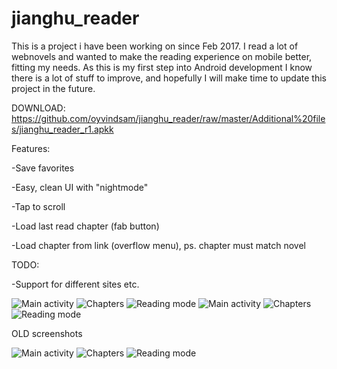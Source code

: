 # jianghu_reader
This is a project i have been working on since Feb 2017. I read a lot of webnovels and wanted to make the reading experience on mobile better, fitting my needs. As this is my first step into Android development I know there is a lot of stuff to improve, and hopefully I will make time to update this project in the future.



DOWNLOAD: https://github.com/oyvindsam/jianghu_reader/raw/master/Additional%20files/jianghu_reader_r1.apkk



Features:

-Save favorites

-Easy, clean UI with "nightmode"

-Tap to scroll 

-Load last read chapter (fab button)

-Load chapter from link (overflow menu), ps. chapter must match novel




TODO:

-Support for different sites etc.


![Main activity](https://github.com/oyvindsam/jianghu_reader/blob/aSyncTaskLoader/Additional%20files/Screenshot_20170708-233005.png) ![Chapters](https://github.com/oyvindsam/jianghu_reader/blob/aSyncTaskLoader/Additional%20files/Screenshot_20170708-215422.png)
![Reading mode](https://github.com/oyvindsam/jianghu_reader/blob/aSyncTaskLoader/Additional%20files/Screenshot_20170708-233044.png) ![Main activity](https://github.com/oyvindsam/jianghu_reader/blob/aSyncTaskLoader/Additional%20files/Screenshot_20170708-215454.png) ![Chapters](https://github.com/oyvindsam/jianghu_reader/blob/aSyncTaskLoader/Additional%20files/Screenshot_20170708-233444.png) ![Reading mode](https://github.com/oyvindsam/jianghu_reader/blob/aSyncTaskLoader/Additional%20files/Screenshot_20170708-233551.png)



OLD screenshots


![Main activity](https://github.com/oyvindsam/jianghu_reader/blob/master/Additional%20files/Old/Screenshot_20170316-152700.png) ![Chapters](https://github.com/oyvindsam/jianghu_reader/blob/master/Additional%20files/Old/Screenshot_20170316-152707.png)
![Reading mode](https://github.com/oyvindsam/jianghu_reader/blob/master/Additional%20files/Old/Screenshot_20170316-152712.png)
